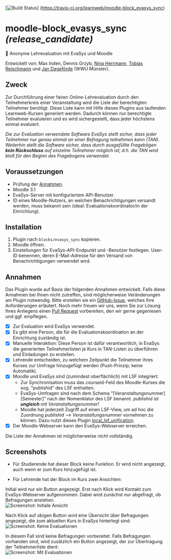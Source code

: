 [![Build Status](https://travis-ci.org/learnweb/moodle-block_evasys_sync.svg?branch=master)]
(https://travis-ci.org/learnweb/moodle-block_evasys_sync)

# moodle-block_evasys_sync *(release_candidate)* 
:100: Anonyme Lehrevaluation mit EvaSys und Moodle

Entwickelt von: Max Inden, Dennis Grzyb, [Nina Herrmann](https://github.com/NinaHerrmann), [Tobias Reischmann](https://github.com/tobiasreischmann) und [Jan Dageförde](https://github.com/Dagefoerde) (WWU Münster).
 
## Zweck

Zur Durchführung einer fairen Online-Lehrevaluation durch den Teilnehmerkreis einer Veranstaltung wird die Liste der berechtigten Teilnehmer benötigt. Diese Liste kann mit Hilfe dieses Plugins aus laufenden Learnweb-Kursen generiert werden.
Dadurch können nur berechtigte Teilnehmer evaluieren und es wird sichergestellt, dass jeder höchstens einmal evaluiert.
 
*Die zur Evaluation verwendete Software EvaSys stellt sicher, dass jeder Teilnehmer nur genau einmal an einer Befragung teilnehmen kann (TAN). Weiterhin stellt die Software sicher, dass durch ausgefüllte Fragebögen **kein Rückschluss** auf einzelne Teilnehmer möglich ist; d.h. die TAN wird bloß für den Beginn des Fragebogens verwendet.*
 

## Voraussetzungen

* Prüfung der [Annahmen](#annahmen).
* Moodle 3.1
* EvaSys-Server mit konfiguriertem API-Benutzer.
* ID eines Moodle-Nutzers, an welchen Benachrichtigungen versandt werden, muss bekannt sein (ideal: Evaluationskoordinator/in der Einrichtung).

## Installation

1. Plugin nach `blocks/evasys_sync` kopieren.
2. Moodle öffnen.
3. Einstellungen für EvaSys-API-Endpunkt und -Benutzer festlegen. User-ID benennen, deren E-Mail-Adresse für den Versand von Benachrichtigungen verwendet wird.  

## Annahmen

Das Plugin wurde auf Basis der folgenden Annahmen entwickelt.
Falls diese Annahmen bei Ihnen nicht zutreffen, sind möglicherweise
 Veränderungen am Plugin notwendig. Bitte erstellen sie ein
 [GitHub-Issue](https://github.com/learnweb/moodle-block_evasys_sync/issues), 
 welches Ihre Anforderungen erläutert.
 Noch mehr freuen wir uns, wenn Sie zur Lösung Ihres Anliegens einen
 [Pull Request](https://github.com/learnweb/moodle-block_evasys_sync/pulls)
 vorbereiten, den wir gerne gegenlesen und ggf. einpflegen.

- [x] Zur Evaluation wird EvaSys verwendet.
- [x] Es gibt eine Person, die für die Evaluationskoordination an der Einrichtung zuständig ist.
- [x] Manuelle Interaktion: Diese Person ist dafür verantwortlich, in EvaSys die generierten Teilnehmerlisten je Kurs in TAN-Listen zu überführen und Einladungen zu erstellen.
- [x] Lehrende entscheiden, zu welchem Zeitpunkt die Teilnehmer ihres Kurses zur Umfrage hinzugefügt werden (Push-Prinzip; keine Automatik).
- [x] Moodle und EvaSys sind (zumindest oberflächlich) mit LSF integriert: 
    * Zur Synchronisation muss das courseid-Feld des Moodle-Kurses die sog. "publishid" des LSF enthalten.
    * EvaSys-Umfragen sind nach dem Schema "[Veranstaltungsnummer] [Semester]" nach der Nomenklatur des LSF benannt. *publishid ist **ungleich** mit Veranstaltungsnummer!*
    * Moodle hat jederzeit Zugriff auf einen LSF-View, um ad hoc die Zuordnung *publishid --> Veranstaltungsnummer* vornehmen zu können. Dazu nutzt dieses Plugin [local_lsf_unification](https://github.com/learnweb/his_unification).
- [x] Der Moodle-Webserver kann den EvaSys-Webserver erreichen.

Die Liste der Annahmen ist möglicherweise nicht vollständig.
     
## Screenshots

* Für Studierende hat dieser Block keine Funktion. Er wird nicht angezeigt, auch wenn er zum Kurs hinzugefügt ist.

* Für Lehrende hat der Block im Kurs zwei Ansichten:

Initial wird nur ein Button angezeigt. Erst nach Klick wird Kontakt zum EvaSys-Webserver aufgenommen. Dabei wird zunächst nur abgefragt, ob Befragungen anstehen.  
![Screenshot: Initiale Ansicht](https://cloud.githubusercontent.com/assets/432117/21270915/ef71e874-c3b8-11e6-922e-e071767a9b02.png)

Nach Klick auf obigen Button wird eine Übersicht über Befragungen angezeigt, die zum aktuellen Kurs in EvaSys hinterlegt sind:  
![Screenshot: Keine Evaluationen](https://cloud.githubusercontent.com/assets/432117/21270916/ef7220f0-c3b8-11e6-8c8c-9d7211d7385d.png)

In diesem Fall sind keine Befragungen vorbereitet. Falls Befragungen vorhanden sind, wird zusätzlich ein Button angezeigt, der zur Übertragung der Teilnehmerliste dient:  
![Screenshot: Mit Evaluationen](https://cloud.githubusercontent.com/assets/432117/21343860/1d4ce964-c699-11e6-8cd9-2b20f3155153.png)
